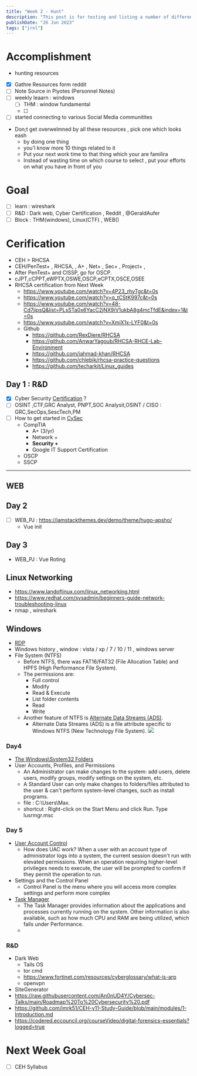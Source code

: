 ```yaml
---
title: "Week 2 - Hunt"
description: "This post is for testing and listing a number of different markdown elements"
publishDate: "26 Jun 2023"
tags: ["jrnl"]
---
```


# Accomplishment
- hunting resources
- [x] Gathre Resources form reddit
- [ ] Note Source in Piyotes (Personnel Notes)
- [ ] weekly leaarn : windows 
	+ [ ] THM : window fundamental
	+ [ ] 
- [ ] started connecting to various Social Media communitites 
- Don;t get overwelmned by all these resources , pick one which looks eash
	+ by doing one thing
	+ you'l know more 10 things related to it
	+ Put your next work time to that thing which your are familira
	+ Instead of wasting time on which course to select , put your efforts on what you have in front of you



# Goal
- [ ] learn : wireshark
- [ ] R&D : Dark web, Cyber Certification , Reddit , @GeraldAufer
- [ ] Block : THM(windows), Linux(CTF) , WEB()

# Cerification
- CEH > RHCSA
- CEH/PenTest+ , RHCSA, , A+ , Net+ , Sec+ , Project+ , 
- After PenTest+ and CISSP, go for OSCP. 
- cJPT,cCPPT,eWPTX,OSWE,OSCP,eCPTX,OSCE,OSEE
- RHCSA certification from Next Week
	+ https://www.youtube.com/watch?v=4P23_rhyTgc&t=0s
	+ https://www.youtube.com/watch?v=q_tCStK997c&t=0s
	+ https://www.youtube.com/watch?v=48-Cd7jipsQ&list=PLsSTa0x6YacC2jNX9iV1ukbA8g4mcTfdE&index=1&t=0s
	+ https://www.youtube.com/watch?v=XmiX1x-LYF0&t=0s
	+ Github
		* https://github.com/RexDjere/RHCSA
		* https://github.com/AnwarYagoub/RHCSA-RHCE-Lab-Environment
		* https://github.com/iahmad-khan/RHCSA
		* https://github.com/chlebik/rhcsa-practice-questions
		* https://github.com/techarkit/Linux_guides

## Day 1 : R&D

- [x] Cyber Security [Certification](https://pauljerimy.com/security-certification-roadmap/) ?
- [ ] OSINT ,CTF,GRC Analyst, PNPT,SOC Analysit,OSINT / CISO : GRC,SecOps,SescTech,PM
- [ ] How to get started in [CySec](https://www.youtube.com/watch?v=4d-qmWLt90E)
	+ CompTIA 
		* A+ (3/yr)
		* Network +
		* __Security +__
		* Google IT Support Certification
	+ OSCP 
	+ SSCP
	

---

## WEB
## Day 2
- [ ] WEB_PJ : https://jamstackthemes.dev/demo/theme/hugo-apsho/
	+ Vue init
## Day 3
- WEB_PJ : Vue Roting

## Linux Networking
- https://www.landoflinux.com/linux_networking.html
- https://www.redhat.com/sysadmin/beginners-guide-network-troubleshooting-linux
- nmap , wireshark





## Windows
- [RDP](https://www.cyberark.com/resources/threat-research-blog/explain-like-i-m-5-remote-desktop-protocol-rdp)
- Windows history , window : vista / xp / 7 / 10 / 11 , windows server
- File System (NTFS)
	+ Before NTFS, there was  FAT16/FAT32 (File Allocation Table) and HPFS (High Performance File System). 
	+ The permissions are:
		* Full control
		* Modify
		* Read & Execute
		* List folder contents
		* Read
		* Write
	+ Another feature of NTFS is [Alternate Data Streams (ADS)](https://www.malwarebytes.com/blog/news/2015/07/introduction-to-alternate-data-streams).
		*  Alternate Data Streams  (ADS) is a file attribute specific to Windows  NTFS (New Technology File System).
![](https://assets.tryhackme.com/additional/win-fun1/ntfs-permissions1.png)
### Day4
- [The Windows\System32 Folders](https://www.howtogeek.com/346997/what-is-the-system32-directory-and-why-you-shouldnt-delete-it/)
-  User Accounts, Profiles, and Permissions
	+  An Administrator can make changes to the system: add users, delete users, modify groups, modify settings on the system, etc. 
	+  A Standard User can only make changes to folders/files attributed to the user &amp; can't perform system-level changes, such as install programs.
	+ file : C:\Users\Max.
	+ shortcut : Right-click on the Start Menu and click Run. Type lusrmgr.msc

### Day 5
- [User Account Control](https://learn.microsoft.com/en-us/windows/security/application-security/application-control/user-account-control/how-it-works)
	+ How does UAC work? When a user with an account type of administrator logs into a system, the current session doesn't run with elevated permissions. When an operation requiring higher-level privileges needs to execute, the user will be prompted to confirm if they permit the operation to run. 
- Settings and the Control Panel
	+  Control Panel is the menu where you will access more complex settings and perform more complex 
- [Task Manager](https://www.howtogeek.com/405806/windows-task-manager-the-complete-guide/)
	+ The Task Manager provides information about the applications and processes currently running on the system. Other information is also available, such as how much CPU and RAM are being utilized, which falls under Performance. 
	+ 

### R&D
- Dark Web
	+ Tails OS
	+ tor cmd
	+ https://www.fortinet.com/resources/cyberglossary/what-is-arp
	+ openvpn
- SiteGenerator
- https://raw.githubusercontent.com/An0nUD4Y/Cybersec-Talks/main/Roadmap%20To%20Cybersecurity%20.pdf
- https://github.com/imrk51/CEH-v11-Study-Guide/blob/main/modules/1-Introduction.md
- https://codered.eccouncil.org/courseVideo/digital-forensics-essentials?logged=true

# Next Week Goal
- [ ] CEH Syllabus